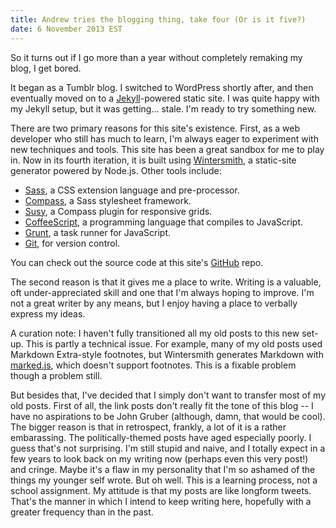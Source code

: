 ```yaml
---
title: Andrew tries the blogging thing, take four (Or is it five?)
date: 6 November 2013 EST
---
```


So it turns out if I go more than a year without completely remaking my blog, I get bored.

It began as a Tumblr blog. I switched to WordPress shortly after, and then eventually moved on to a [Jekyll](http://jekyllrb.com)-powered static site. I was quite happy with my Jekyll setup, but it was getting... stale. I'm ready to try something new.

There are two primary reasons for this site's existence. First, as a web developer who still has much to learn, I'm always eager to experiment with new techniques and tools. This site has been a great sandbox for me to play in. Now in its fourth iteration, it is built using [Wintersmith](http://wintersmith.io), a static-site generator powered by Node.js. Other tools include:

* [Sass](http://sass-lang.com), a CSS extension language and pre-processor.
* [Compass](http://compass-style.org), a Sass stylesheet framework.
* [Susy](http://susy.oddbird.net), a Compass plugin for responsive grids.
* [CoffeeScript](http://coffeescript.org), a programming language that compiles to JavaScript.
* [Grunt](http://gruntjs.com), a task runner for JavaScript.
* [Git](http://git-scm.com), for version control.

You can check out the source code at this site's [GitHub](https://github.com/acdlite/andrewphilipclark.com) repo.

The second reason is that it gives me a place to write. Writing is a valuable, oft under-appreciated skill and one that I'm always hoping to improve. I'm not a great writer by any means, but I enjoy having a place to verbally express my ideas.

A curation note: I haven't fully transitioned all my old posts to this new set-up. This is partly a technical issue. For example, many of my old posts used Markdown Extra-style footnotes, but Wintersmith generates Markdown with [marked.js](https://github.com/chjj/marked), which doesn't support footnotes. This is a fixable problem though a problem still.

But besides that, I've decided that I simply don't want to transfer most of my old posts. First of all, the link posts don't really fit the tone of this blog -- I have no aspirations to be John Gruber (although, damn, that would be cool). The bigger reason is that in retrospect, frankly, a lot of it is a rather embarassing. The politically-themed posts have aged especially poorly. I guess that's not surprising. I'm still stupid and naive, and I totally expect in a few years to look back on my writing now (perhaps even this very post!) and cringe. Maybe it's a flaw in my personality that I'm so ashamed of the things my younger self wrote. But oh well. This is a learning process, not a school assignment. My attitude is that my posts are like longform tweets. That's the manner in which I intend to keep writing here, hopefully with a greater frequency than in the past.